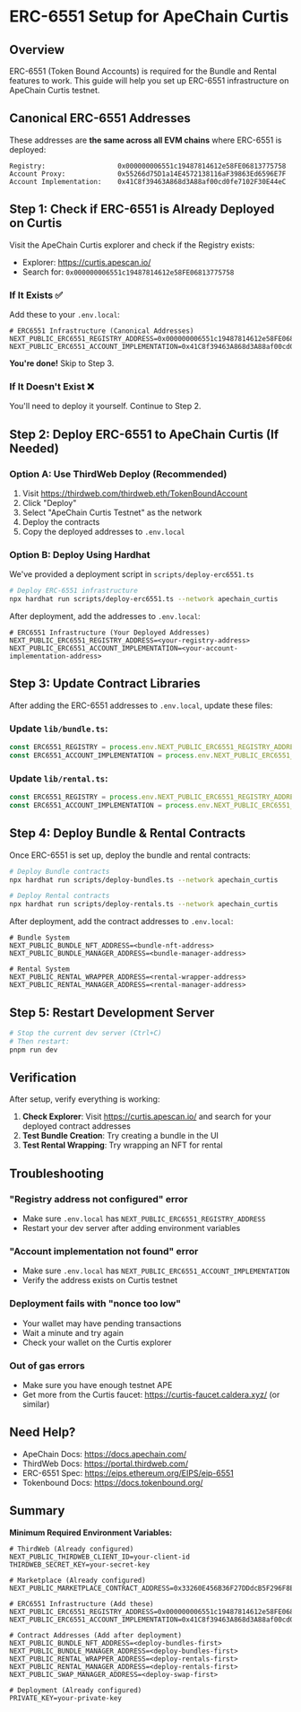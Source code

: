 # ERC-6551 Setup for ApeChain Curtis

## Overview
ERC-6551 (Token Bound Accounts) is required for the Bundle and Rental features to work. This guide will help you set up ERC-6551 infrastructure on ApeChain Curtis testnet.

## Canonical ERC-6551 Addresses

These addresses are **the same across all EVM chains** where ERC-6551 is deployed:

```
Registry:                  0x000000006551c19487814612e58FE06813775758
Account Proxy:             0x55266d75D1a14E4572138116aF39863Ed6596E7F
Account Implementation:    0x41C8f39463A868d3A88af00cd0fe7102F30E44eC
```

## Step 1: Check if ERC-6551 is Already Deployed on Curtis

Visit the ApeChain Curtis explorer and check if the Registry exists:
- Explorer: https://curtis.apescan.io/
- Search for: `0x000000006551c19487814612e58FE06813775758`

### If It Exists ✅
Add these to your `.env.local`:

```env
# ERC6551 Infrastructure (Canonical Addresses)
NEXT_PUBLIC_ERC6551_REGISTRY_ADDRESS=0x000000006551c19487814612e58FE06813775758
NEXT_PUBLIC_ERC6551_ACCOUNT_IMPLEMENTATION=0x41C8f39463A868d3A88af00cd0fe7102F30E44eC
```

**You're done!** Skip to Step 3.

### If It Doesn't Exist ❌
You'll need to deploy it yourself. Continue to Step 2.

## Step 2: Deploy ERC-6551 to ApeChain Curtis (If Needed)

### Option A: Use ThirdWeb Deploy (Recommended)

1. Visit https://thirdweb.com/thirdweb.eth/TokenBoundAccount
2. Click "Deploy"
3. Select "ApeChain Curtis Testnet" as the network
4. Deploy the contracts
5. Copy the deployed addresses to `.env.local`

### Option B: Deploy Using Hardhat

We've provided a deployment script in `scripts/deploy-erc6551.ts`

```bash
# Deploy ERC-6551 infrastructure
npx hardhat run scripts/deploy-erc6551.ts --network apechain_curtis
```

After deployment, add the addresses to `.env.local`:

```env
# ERC6551 Infrastructure (Your Deployed Addresses)
NEXT_PUBLIC_ERC6551_REGISTRY_ADDRESS=<your-registry-address>
NEXT_PUBLIC_ERC6551_ACCOUNT_IMPLEMENTATION=<your-account-implementation-address>
```

## Step 3: Update Contract Libraries

After adding the ERC-6551 addresses to `.env.local`, update these files:

### Update `lib/bundle.ts`:
```typescript
const ERC6551_REGISTRY = process.env.NEXT_PUBLIC_ERC6551_REGISTRY_ADDRESS
const ERC6551_ACCOUNT_IMPLEMENTATION = process.env.NEXT_PUBLIC_ERC6551_ACCOUNT_IMPLEMENTATION
```

### Update `lib/rental.ts`:
```typescript
const ERC6551_REGISTRY = process.env.NEXT_PUBLIC_ERC6551_REGISTRY_ADDRESS
const ERC6551_ACCOUNT_IMPLEMENTATION = process.env.NEXT_PUBLIC_ERC6551_ACCOUNT_IMPLEMENTATION
```

## Step 4: Deploy Bundle & Rental Contracts

Once ERC-6551 is set up, deploy the bundle and rental contracts:

```bash
# Deploy Bundle contracts
npx hardhat run scripts/deploy-bundles.ts --network apechain_curtis

# Deploy Rental contracts
npx hardhat run scripts/deploy-rentals.ts --network apechain_curtis
```

After deployment, add the contract addresses to `.env.local`:

```env
# Bundle System
NEXT_PUBLIC_BUNDLE_NFT_ADDRESS=<bundle-nft-address>
NEXT_PUBLIC_BUNDLE_MANAGER_ADDRESS=<bundle-manager-address>

# Rental System
NEXT_PUBLIC_RENTAL_WRAPPER_ADDRESS=<rental-wrapper-address>
NEXT_PUBLIC_RENTAL_MANAGER_ADDRESS=<rental-manager-address>
```

## Step 5: Restart Development Server

```bash
# Stop the current dev server (Ctrl+C)
# Then restart:
pnpm run dev
```

## Verification

After setup, verify everything is working:

1. **Check Explorer**: Visit https://curtis.apescan.io/ and search for your deployed contract addresses
2. **Test Bundle Creation**: Try creating a bundle in the UI
3. **Test Rental Wrapping**: Try wrapping an NFT for rental

## Troubleshooting

### "Registry address not configured" error
- Make sure `.env.local` has `NEXT_PUBLIC_ERC6551_REGISTRY_ADDRESS`
- Restart your dev server after adding environment variables

### "Account implementation not found" error
- Make sure `.env.local` has `NEXT_PUBLIC_ERC6551_ACCOUNT_IMPLEMENTATION`
- Verify the address exists on Curtis testnet

### Deployment fails with "nonce too low"
- Your wallet may have pending transactions
- Wait a minute and try again
- Check your wallet on the Curtis explorer

### Out of gas errors
- Make sure you have enough testnet APE
- Get more from the Curtis faucet: https://curtis-faucet.caldera.xyz/ (or similar)

## Need Help?

- ApeChain Docs: https://docs.apechain.com/
- ThirdWeb Docs: https://portal.thirdweb.com/
- ERC-6551 Spec: https://eips.ethereum.org/EIPS/eip-6551
- Tokenbound Docs: https://docs.tokenbound.org/

## Summary

**Minimum Required Environment Variables:**

```env
# ThirdWeb (Already configured)
NEXT_PUBLIC_THIRDWEB_CLIENT_ID=your-client-id
THIRDWEB_SECRET_KEY=your-secret-key

# Marketplace (Already configured)
NEXT_PUBLIC_MARKETPLACE_CONTRACT_ADDRESS=0x33260E456B36F27DDdcB5F296F8E4F1f4C66Cbc9

# ERC6551 Infrastructure (Add these)
NEXT_PUBLIC_ERC6551_REGISTRY_ADDRESS=0x000000006551c19487814612e58FE06813775758
NEXT_PUBLIC_ERC6551_ACCOUNT_IMPLEMENTATION=0x41C8f39463A868d3A88af00cd0fe7102F30E44eC

# Contract Addresses (Add after deployment)
NEXT_PUBLIC_BUNDLE_NFT_ADDRESS=<deploy-bundles-first>
NEXT_PUBLIC_BUNDLE_MANAGER_ADDRESS=<deploy-bundles-first>
NEXT_PUBLIC_RENTAL_WRAPPER_ADDRESS=<deploy-rentals-first>
NEXT_PUBLIC_RENTAL_MANAGER_ADDRESS=<deploy-rentals-first>
NEXT_PUBLIC_SWAP_MANAGER_ADDRESS=<deploy-swap-first>

# Deployment (Already configured)
PRIVATE_KEY=your-private-key
```
